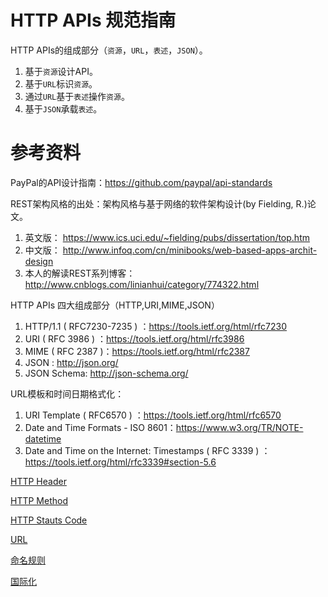 # HTTP APIs 规范指南

HTTP APIs的组成部分（`资源`，`URL`，`表述`，`JSON`）。
1. 基于`资源`设计API。
1. 基于`URL`标识`资源`。
1. 通过`URL`基于`表述`操作`资源`。
1. 基于`JSON`承载`表述`。


# 参考资料

PayPal的API设计指南：https://github.com/paypal/api-standards

REST架构风格的出处：架构风格与基于网络的软件架构设计(by Fielding, R.)论文。
1. 英文版： https://www.ics.uci.edu/~fielding/pubs/dissertation/top.htm
1. 中文版： http://www.infoq.com/cn/minibooks/web-based-apps-archit-design
1. 本人的解读REST系列博客：http://www.cnblogs.com/linianhui/category/774322.html

HTTP APIs 四大组成部分（HTTP,URI,MIME,JSON）
1. HTTP/1.1 ( RFC7230-7235 ) ：https://tools.ietf.org/html/rfc7230
1. URI ( RFC 3986 ) ：https://tools.ietf.org/html/rfc3986
1. MIME ( RFC 2387 )：https://tools.ietf.org/html/rfc2387
1. JSON : http://json.org/
1. JSON Schema: http://json-schema.org/

URL模板和时间日期格式化：
1. URI Template ( RFC6570 ) ：https://tools.ietf.org/html/rfc6570
1. Date and Time Formats - ISO 8601：https://www.w3.org/TR/NOTE-datetime
1. Date and Time on the Internet: Timestamps ( RFC 3339 ) ：https://tools.ietf.org/html/rfc3339#section-5.6


[HTTP Header]

[HTTP Method]

[HTTP Stauts Code]

[URL]

[命名规则]

[国际化]

[HTTP Header]:http-header.md
[HTTP Method]:http-method.md
[HTTP Stauts Code]:http-status-code.md
[URL]:url.md
[命名规则]:name-case.md
[国际化]:i18n.md
